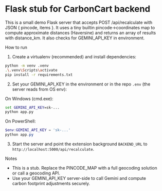 # Flask stub for CarbonCart backend

This is a small demo Flask server that accepts POST /api/recalculate with JSON { pincode, items }.
It uses a tiny builtin pincode->coordinates map to compute approximate distances (Haversine) and returns
an array of results with distance_km. It also checks for GEMINI_API_KEY in environment.

How to run

1. Create a virtualenv (recommended) and install dependencies:

```bash
python -m venv .venv
.\.venv\Scripts\activate
pip install -r requirements.txt
```

2. Set your GEMINI_API_KEY in the environment or in the repo `.env` (the server reads from OS env):

On Windows (cmd.exe):

```cmd
set GEMINI_API_KEY=sk-...
python app.py
```

On PowerShell:

```powershell
$env:GEMINI_API_KEY = 'sk-...'
python app.py
```

3. Start the server and point the extension background `BACKEND_URL` to `http://localhost:5000/api/recalculate`.

Notes
- This is a stub. Replace the PINCODE_MAP with a full geocoding solution or call a geocoding API.
- Use your GEMINI_API_KEY server-side to call Gemini and compute carbon footprint adjustments securely.
